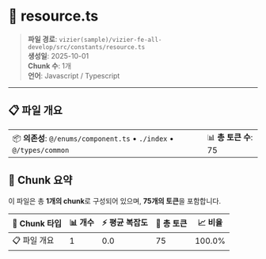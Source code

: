 # 📄 resource.ts

> **파일 경로**: `vizier(sample)/vizier-fe-all-develop/src/constants/resource.ts`  
> **생성일**: 2025-10-01  
> **Chunk 수**: 1개  
> **언어**: Javascript / Typescript
---


## 📋 파일 개요

| | |
|--|--|
| 📦 **의존성**: `@/enums/component.ts` • `./index` • `@/types/common` | 📊 **총 토큰 수**: 75 |






## 🧩 Chunk 요약

이 파일은 총 **1개의 chunk**로 구성되어 있으며, **75개의 토큰**을 포함합니다.

| 🧩 Chunk 타입 | 📊 개수 | ⚡ 평균 복잡도 | 📝 총 토큰 | 📈 비율 |
|---------------|--------|-------------|----------|--------|
| 📋 파일 개요 | 1 | 0.0 | 75 | 100.0% |

